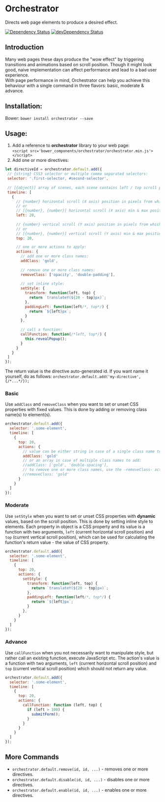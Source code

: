 # Orchestrator

Directs web page elements to produce a desired effect.

<!--[![Travis build status](http://img.shields.io/travis/nire0510/orchestrator.svg?style=flat)](https://travis-ci.org/nire0510/orchestrator)-->
<!--[![Code Climate](https://codeclimate.com/github/nire0510/orchestrator/badges/gpa.svg)](https://codeclimate.com/github/nire0510/orchestrator)-->
<!--[![Test Coverage](https://codeclimate.com/github/nire0510/orchestrator/badges/coverage.svg)](https://codeclimate.com/github/nire0510/orchestrator)-->
[![Dependency Status](https://david-dm.org/nire0510/orchestrator.svg)](https://david-dm.org/nire0510/orchestrator)
[![devDependency Status](https://david-dm.org/nire0510/orchestrator/dev-status.svg)](https://david-dm.org/nire0510/orchestrator#info=devDependencies)

## Introduction
Many web pages these days produce the "wow effect" by triggering transitions and animations based on scroll position.
Though it might look good, naive implementation can affect performance and lead to a bad user experience.  
With page performance in mind, Orchestrator can help you achieve this behaviour with a single command in three flavors:
basic, moderate & advance.  

## Installation:
Bower: `bower install orchestrator --save`  
<!--npm: `npm install orchestrator --save`-->

## Usage:
1. Add a reference to **orchestrator** library to your web page:  
`<script src='bower_components/orchestrator/orchestrator.min.js'></script>`
2. Add one or more directives:  
 ```javascript
let directiveId = orchestrator.default.add({
  // {string} CSS3 selector or multiple comma separated selectors: 
  selector: '.first-selector, #second-selector',
    
  // [{object}] array of scenes, each scene contains left / top scroll position which actions should be applied:
  timeline: [
    {
      // {number} horizontal scroll (X axis) position in pixels from which to apply the actions
      // or
      // [{number}, {number}] horizontal scroll (X axis) min & max positions in pixels to apply the actions: 
      left: 20,
      
      // {number} vertical scroll (Y axis) position in pixels from which to apply the actions
      // or
      // [{number}, {number}] vertical scroll (Y axis) min & max positions in pixels to apply the actions: 
      top: 20,

      // one or more actions to apply:
      actions: {
        // add one or more class names:
        addClass: 'gold',
        
        // remove one or more class names:
        removeClass: ['opacity', 'double-padding'],
        
        // set inline style:
        setStyle: {
          transform: function(left, top) {
            return `translateY(${20 - top}px)`;
          },
          paddingLeft: function(left/*, top*/) {
            return `${left}px`;
          }
        },
        
        // call a function:
        callFunction: function(/*left, top*/) {
          this.revealPopup();
        }
      }
    }
  ]
});
```
The return value is the directive auto-generated id.
If you want name it yourself, do as follows:
`orchestrator.default.add('my-directive', {/*...*/});`

### Basic
Use `addClass` and `removeClass` when you want to set or unset CSS properties with fixed values.
This is done by adding or removing class name(s) to element(s).
```javascript
orchestrator.default.add({
  selector: '.some-element',
  timeline: [
    {
      top: 20,
      actions: {
        // value can be either string in case of a single class name to add:
        addClass: 'gold'
        // or an array in case of multiple class names to add:
        //addClass: ['gold', 'double-spacing'],
        // to remove one or more class names, use the -removeClass- action:
        //removeClass: 'gold'
      }
    }
  ]
});
```

### Moderate
Use `setStyle` when you want to set or unset CSS properties with **dynamic** values, based on the scroll position.
This is done by setting inline style to elements. Each property in object is a CSS property and its value is a function 
with two arguments, `left` (current horizontal scroll position) and `top` (current vertical scroll position),
which can be used for calculating the function's return value - the value of CSS property. 
```javascript
orchestrator.default.add({
  selector: '.some-element',
  timeline: [
    {
      top: 20,
      actions: {
        setStyle: {
          transform: function(left, top) {
            return `translateY(${20 - top}px)`;
          },
          paddingLeft: function(left/*, top*/) {
            return `${left}px`;
          }
        },
      }
    }
  ]
});
```

### Advance
Use `callFunction` when you not necessarily want to manipulate style, but rather call an existing function,
execute JavaScript etc. The action's value is a function with two arguments,
`left` (current horizontal scroll position) and `top` (current vertical scroll position) which should not return any value.
```javascript
orchestrator.default.add({
  selector: '.some-element',
  timeline: [
    {
      top: 20,
      actions: {
        callFunction: function (left, top) {
          if (left > 100) {
            submitForm();          
          }
        }
      }
    }
  ]
});
```

## More Commands
* `orchestrator.default.remove(id, id, ...)` - removes one or more directives.
* `orchestrator.default.disable(id, id, ...)` - disables one or more directives.
* `orchestrator.default.enable(id, id, ...)` - enables one or more directives.
